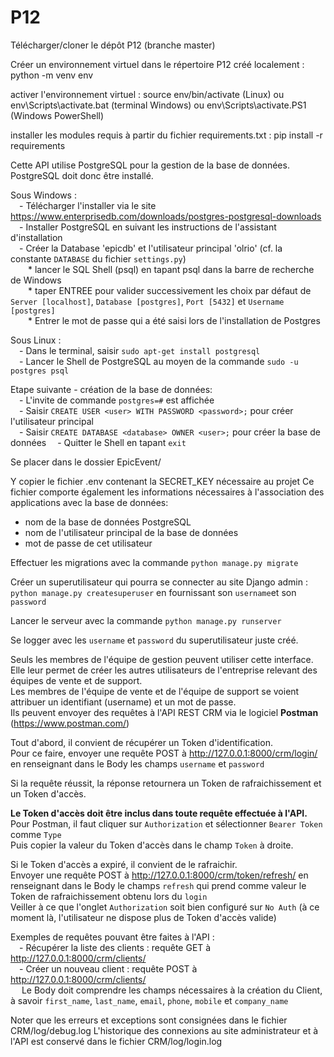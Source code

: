 # P12

Télécharger/cloner le dépôt P12 (branche master)

Créer un environnement virtuel dans le répertoire P12 créé localement : python -m venv env

activer l'environnement virtuel : source env/bin/activate (Linux) ou env\\Scripts\\activate.bat (terminal Windows) ou env\\Scripts\\activate.PS1 (Windows PowerShell)

installer les modules requis à partir du fichier requirements.txt : pip install -r requirements

Cette API utilise PostgreSQL pour la gestion de la base de données. 
PostgreSQL doit donc être installé.

Sous Windows :  
&emsp;- Télécharger l'installer via le site https://www.enterprisedb.com/downloads/postgres-postgresql-downloads  
&emsp;- Installer PostgreSQL en suivant les instructions de l'assistant 
d'installation  
&emsp;- Créer la Database 'epicdb' et l'utilisateur principal 'olrio' (cf. 
la constante `DATABASE` du fichier `settings.py`)  
&emsp;&emsp;* lancer le SQL Shell (psql) en tapant psql dans la barre de 
recherche de Windows  
&emsp;&emsp;* taper ENTREE pour valider successivement les choix par défaut de 
`Server [localhost]`, `Database [postgres]`, `Port [5432]` et `Username 
[postgres]`  
&emsp;&emsp;* Entrer le mot de passe qui a été saisi lors de l'installation de 
Postgres  
  
Sous Linux :  
&emsp;- Dans le terminal, saisir `sudo apt-get install postgresql`  
&emsp;- Lancer le Shell de PostgreSQL au moyen de la commande `sudo -u postgres psql`  

Etape suivante - création de la base de données:  
&emsp;- L'invite de commande `postgres=#` est affichée   
&emsp;- Saisir `CREATE USER <user> WITH PASSWORD <password>;` pour créer 
l'utilisateur principal  
&emsp;- Saisir `CREATE DATABASE <database> OWNER <user>;` pour créer la base de données
&emsp;- Quitter le Shell en tapant `exit`  


Se placer dans le dossier EpicEvent/

Y copier le fichier .env contenant la SECRET_KEY nécessaire au projet
Ce fichier comporte également les informations nécessaires à l'association des applications avec la base de données:  
- nom de la base de données PostgreSQL <database>
- nom de l'utilisateur principal de la base de données <user>
- mot de passe de cet utilisateur <password>

Effectuer les migrations avec la commande `python manage.py migrate`

Créer un superutilisateur qui pourra se connecter au site Django admin : 
`python manage.py createsuperuser` en fournissant son `username`et son 
`password` 

Lancer le serveur avec la commande `python manage.py runserver`  

Se logger avec les `username` et `password` du superutilisateur juste créé.


Seuls les membres de l'équipe de gestion peuvent utiliser cette interface.  
Elle leur permet de créer les autres utilisateurs de l'entreprise relevant des équipes de vente et de support.  
Les membres de l'équipe de vente et de l'équipe de support se voient attribuer un identifiant (username) et un mot de passe.  
Ils peuvent envoyer des requêtes à l'API REST CRM via le logiciel **Postman** (https://www.postman.com/)  

Tout d'abord, il convient de récupérer un Token d'identification.  
Pour ce faire, envoyer une requête POST à http://127.0.0.1:8000/crm/login/ en renseignant dans le Body les champs `username` et `password`  

Si la requête réussit, la réponse retournera un Token de rafraichissement et un Token d'accès.  

**Le Token d'accès doit être inclus dans toute requête effectuée à l'API.**  
Pour Postman, il faut cliquer sur `Authorization` et sélectionner `Bearer Token` comme `Type`  
Puis copier la valeur du Token d'accès dans le champ `Token` à droite. 

Si le Token d'accès a expiré, il convient de le rafraichir.  
Envoyer une requête POST à http://127.0.0.1:8000/crm/token/refresh/ en renseignant dans le Body le champs `refresh` qui prend comme valeur le Token de rafraichissement obtenu lors du `login`  
Veiller à ce que l'onglet `Authorization` soit bien configuré sur `No Auth` (à ce moment là, l'utilisateur ne dispose plus de Token d'accès valide)  

Exemples de requêtes pouvant être faites à l'API :  
&emsp;- Récupérer la liste des clients : requête GET à http://127.0.0.1:8000/crm/clients/  
&emsp;- Créer un nouveau client : requête POST à http://127.0.0.1:8000/crm/clients/  
&emsp; Le Body doit comprendre les champs nécessaires à la création du Client, à savoir `first_name`, `last_name`, `email`, `phone`, `mobile` et `company_name`  

Noter que les erreurs et exceptions sont consignées dans le fichier CRM/log/debug.log
L'historique des connexions au site administrateur et à l'API est conservé dans le fichier CRM/log/login.log



